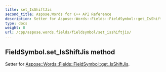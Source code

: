 ```yaml
---
title: set_IsShiftJis
second_title: Aspose.Words for C++ API Reference
description: Setter for Aspose::Words::Fields::FieldSymbol::get_IsShiftJis. 
type: docs
weight: 0
url: /cpp/aspose.words.fields/fieldsymbol/set_isshiftjis/
---
```

## FieldSymbol.set_IsShiftJis method


Setter for [Aspose::Words::Fields::FieldSymbol::get_IsShiftJis](./get_isshiftjis/).

